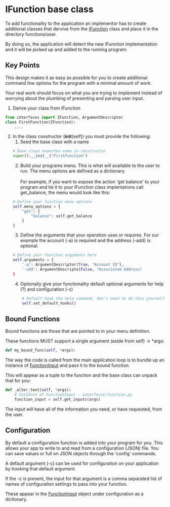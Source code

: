 # IFunction base class

To add functionality to the application an implementor has to create additional classes that dervive from the [IFunction](./funciton.py) class and place it in the directory functions/user.

By doing so, the application will detect the new IFunction implementation and it will be picked up and added to the running program. 

## Key Points
This design makes it as easy as possible for you to create additional command line options for the program with a minimal amount of work. 

Your real work should focus on what you are trying to implement instead of worrying about the plumbing of presenting and parsing user input.

1. Derive your class from IFunction
```python
from interfaces import IFunction, ArgumentDescriptor
class FirstFunction(IFunction):
    ....
```
2. In the class constructor (__init__(self)) you must provide the following:
    1. Seed the base class with a name
    ```python
    # Base class expectes name in constructor
    super().__init__("FirstFunction")
    ```
    2. Build your programs menu. This is what will available to the user to run. The menu options are defined as a dictionary.<br><br>For example, if you want to expose the action 'get balance' to your program and tie it to your IFunction class implentations call get_balance, the menu would look like this:
    ```python
    # Define your function menu options
    self.menu_options = {
        "get": {
            "balance": self.get_balance
        }
    }
    ```
    3. Define the arguments that your operation uses or requires. For our example the account (-a) is required and the address (-add) is optional.
    ```python
    # Define your funciton arguments here
    self.arguments = {
        '-a': ArgumentDescriptor(True, "Account ID"),
        '-add': ArgumentDescripto(False, "Associated Address)
    }
    ```
    4. Opitonally give your functionality default optional arguments for help (?) and configuration (-c)
    ```python
        # Default hook the help command, don't need to do this yourself
        self.set_default_hooks()
    ```

## Bound Functions
Bound functions are those that are pointed to in your menu definition. 

These functions MUST support a single argument (aside from self) -> *args:
```python
def my_bound_func(self, *args):
```

The way the code is called from the main application loop is to bundle up an instance of [FunctionInput](./functioninput.py) and pass it to the bound function. 

This will appear as a tuple to the function and the base class can unpack that for you:
```python
def _alter_text(self, *args):
    # Instance of FunctionInput - interfaces\function.py
    function_input = self.get_inputs(args)
```

The input will have all of the information you need, or have requested, from the user. 

## Configuration
By default a configuration function is added into your program for you. This allows your app to write to and read from a configuration (JSON) file. You can save values or full on JSON objects through the 'config' commands. 

A default argument (-c) can be used for configuraiton on your application by hooking that default argument. 

If the -c is present, the input for that argument is a comma separated list of names of configuration settings to pass into your function. 

These appear in the [FunctionInput](./functioninput.py) object under configuration as a dictionary. 